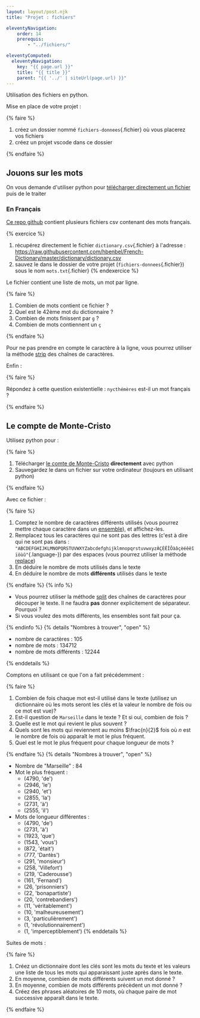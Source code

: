 ```yaml
---
layout: layout/post.njk 
title: "Projet : fichiers"

eleventyNavigation:
    order: 14
    prerequis:
        - "../fichiers/"

eleventyComputed:
  eleventyNavigation:
    key: "{{ page.url }}"
    title: "{{ title }}"
    parent: "{{ '../' | siteUrl(page.url) }}"
---
```


<!-- début résumé -->

Utilisation des fichiers en python.

<!-- end résumé -->

Mise en place de votre projet :

{% faire %}

1. créez un dossier nommé `fichiers-donnees`{.fichier} où vous placerez vos fichiers
2. créez un projet vscode dans ce dossier

{% endfaire %}

## Jouons sur les mots

On vous demande d'utiliser python pour [télécharger directement un fichier](../fichiers/#fichiers-distants) puis de le traiter

### En Français

[Ce repo github](https://github.com/hbenbel/French-Dictionary/tree/master/dictionary) contient plusieurs fichiers csv contenant des mots français.

{% exercice %}

1. récupérez directement le fichier `dictionary.csv`{.fichier} à l'adresse : <https://raw.githubusercontent.com/hbenbel/French-Dictionary/master/dictionary/dictionary.csv>
2. sauvez le dans le dossier de votre projet (`fichiers-donnees`{.fichier}) sous le nom `mots.txt`{.fichier}
{% endexercice %}

Le fichier contient une liste de mots, un mot par ligne.

{% faire %}

1. Combien de mots contient ce fichier ?
2. Quel est le 42ème mot du dictionnaire ?
3. Combien de mots finissent par `g` ?
4. Combien de mots contiennent un `ç`

{% endfaire %}

Pour ne pas prendre en compte le caractère à la ligne, vous pourrez utiliser la méthode [strip](https://docs.python.org/fr/3/library/stdtypes.html#str.strip) des chaînes de caractères.

Enfin :

{% faire %}

Répondez à cette question existentielle : `nycthémères` est-il un mot français ?

{% endfaire %}

## Le compte de Monte-Cristo

Utilisez python pour :

{% faire %}

1. Télécharger [le comte de Monte-Cristo](http://www.gutenberg.org/cache/epub/17989/pg17989.txt) **directement** avec python
2. Sauvegardez le dans un fichier sur votre ordinateur (toujours en utilisant python)

{% endfaire %}

Avec ce fichier :

{% faire %}

1. Comptez le nombre de caractères différents utilisés (vous pourrez mettre chaque caractère dans un [ensemble](https://docs.python.org/fr/3/tutorial/datastructures.html#sets)), et affichez-les.
2. Remplacez tous les caractères qui ne sont pas des lettres (c'est à dire qui ne sont pas dans : `"ABCDEFGHIJKLMNOPQRSTUVWXYZabcdefghijklmnopqrstuvwxyzÀÇÉÊÎÔàâçèéêëîïôùû"`{.language-}) par des espaces (vous pourrez utiliser la méthode [replace](https://docs.python.org/fr/3/library/stdtypes.html#str.replace))
3. En déduire le nombre de mots utilisés dans le texte
4. En déduire le nombre de mots **différents** utilisés dans le texte

{% endfaire %}
{% info %}

* Vous pourrez utiliser la méthode [split](https://docs.python.org/fr/3/library/stdtypes.html#str.split) des chaînes de caractères pour découper le texte. Il ne faudra **pas** donner explicitement de séparateur. Pourquoi ?
* Si vous voulez des mots différents, les ensembles sont fait pour ça.

{% endinfo %}
{% details "Nombres à trouver", "open" %}

* nombre de caractères :  105
* nombre de mots :  134712
* nombre de mots différents :  12244

{% enddetails %}

Comptons en utilisant ce que l'on a fait précédemment :

{% faire %}

1. Combien de fois chaque mot est-il utilisé dans le texte (utilisez un dictionnaire où les mots seront les clés et la valeur le nombre de fois ou ce mot est vue)?
2. Est-il question de `Marseille` dans le texte ? Et si oui, combien de fois ?
3. Quelle est le mot qui revient le plus souvent ?
4. Quels sont les mots qui reviennent au moins $\frac{n}{2}$ fois où $n$ est le nombre de fois où apparaît le mot le plus fréquent.
5. Quel est le mot le plus fréquent pour chaque longueur de mots ?

{% endfaire %}
{% details "Nombres à trouver", "open" %}

* Nombre de "Marseille" : 84
* Mot le plus fréquent :
  * (4790, 'de')
  * (2946, 'le')
  * (2940, 'et')
  * (2855, 'la')
  * (2731, 'à')
  * (2555, 'il')
* Mots de longueur différentes :
  * (4790, 'de')
  * (2731, 'à')
  * (1923, 'que')
  * (1543, 'vous')
  * (872, 'était')
  * (777, 'Dantès')
  * (291, 'monsieur')
  * (258, 'Villefort')
  * (219, 'Caderousse')
  * (161, 'Fernand')
  * (26, 'prisonniers')
  * (22, 'bonapartiste')
  * (20, 'contrebandiers')
  * (11, 'véritablement')
  * (10, 'malheureusement')
  * (3, 'particulièrement')
  * (1, 'révolutionnairement')
  * (1, 'imperceptiblement')
{% enddetails %}



Suites de mots :

{% faire %}

1. Créez un dictionnaire dont les clés sont les mots du texte et les valeurs une liste de tous les mots qui apparaissant juste après dans le texte.
2. En moyenne, combien de mots différents suivent un mot donné ?
3. En moyenne, combien de mots différents précèdent un mot donné ?
4. Créez des phrases aléatoires de 10 mots, où chaque paire de mot successive apparaît dans le texte.

{% endfaire %}
